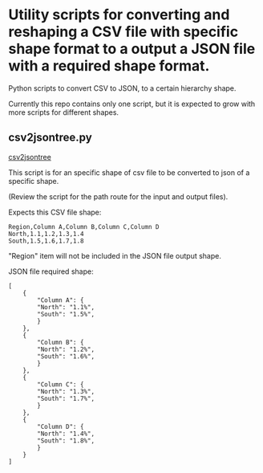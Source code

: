 # Utility scripts for converting and reshaping a CSV file with specific shape format to a output a JSON file with a required shape format.

Python scripts to convert CSV to JSON, to a certain hierarchy shape.

Currently this repo contains only one script, but it is expected to grow with more scripts for different shapes.

## csv2jsontree.py
[csv2jsontree](scripts/csv2jsontree.py)

This script is for an specific shape of csv file to be converted to json of a specific shape.

(Review the script for the path route for the input and output files).

Expects this CSV file shape:

```
Region,Column A,Column B,Column C,Column D
North,1.1,1.2,1.3,1.4
South,1.5,1.6,1.7,1.8
```

"Region" item will not be included in the JSON file output shape.

JSON file required shape:

```
[
    {
        "Column A": {
        "North": "1.1%",
        "South": "1.5%",
        }
    },
    {
        "Column B": {
        "North": "1.2%",
        "South": "1.6%",
        }
    },
    {
        "Column C": {
        "North": "1.3%",
        "South": "1.7%",
        }
    },
    {
        "Column D": {
        "North": "1.4%",
        "South": "1.8%",
        }
    }
]
```